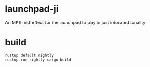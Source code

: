 # launchpad-ji
An MPE midi effect for the launchpad to play in just intonated tonality

# build
```
rustup default nightly
rustup run nightly cargo build
```